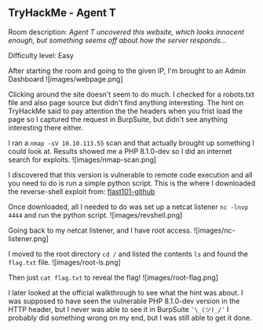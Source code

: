 ## TryHackMe - Agent T

Room description: 
_Agent T uncovered this website, which looks innocent enough, but something seems off about how the server responds..._

Difficulty level: Easy

After starting the room and going to the given IP, I'm brought to an Admin Dashboard
![images/webpage.png]

Clicking around the site doesn't seem to do much. I checked for a robots.txt file and also page source but didn't find anything interesting. The hint on TryHackMe said to pay attention the the headers when you frist load the page so I captured the request in BurpSuite, but didn't see anything interesting there either.

I ran a `nmap -sV 10.10.113.55` scan and that actually brought up something I could look at. Results showed me a PHP 8.1.0-dev so I did an internet search for exploits. 
![images/nmap-scan.png]

I discovered that this version is vulnerable to remote code execution and all you need to do is run a simple python script. This is the where I downloaded the reverse-shell exploit from: [flast101-github](https://github.com/flast101/php-8.1.0-dev-backdoor-rce)

Once downloaded, all I needed to do was set up a netcat listener `nc -lnvp 4444` and run the python script.
![images/revshell.png]

Going back to my netcat listener, and I have root access.
![images/nc-listener.png]


I moved to the root directory `cd /` and listed the contents `ls` and found the `flag.txt` file.
![images/root-ls.png]


Then just `cat flag.txt` to reveal the flag!
![images/root-flag.png]

I later looked at the official walkthrough to see what the hint was about. I was supposed to have seen the vulnerable PHP 8.1.0-dev version in the HTTP header, but I never was able to see it in BurpSuite  ` ¯\_(ツ)_/¯ ` I probably did something wrong on my end, but I was still able to get it done.
